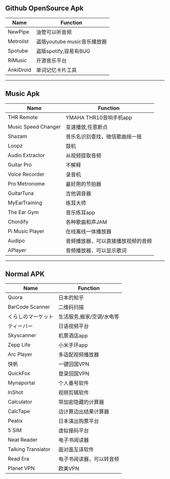 ## Github OpenSource Apk
|Name|Function|
|----|----|
|NewPipe|油管可以听音频|
|Metrolist|盗版youtube music音乐播放器|
|Spotube|盗版spotify,容易有BUG|
|RiMusic|开源音乐平台|
|AnkiDroid|单词记忆卡片工具|
***
## Music Apk
|Name|Function|
|---|----|
|THR Remote|YMAHA THR10音响手机app|
|Music Speed Changer|变速播放,任意断点|
|Shazam|音乐名识别查找，微信歌曲摇一摇|
|Loopz|鼓机|
|Audio Extractor|从视频提取音频|
|Guitar Pro|不解释|
|Voice Recorder|录音机|
|Pro Metronome|最好用的节拍器|
|GuitarTuna|吉他调音器|
|MyEarTraining|练耳大师|
|The Ear Gym|音乐练耳app|
|Chordify|各种歌曲和声JAM|
|Pi Music Player|在线离线一体播放器|
|Audipo|音频播放器，可以直接播放视频的音频|
|APlayer|音频播放器，可以显示歌词|
***
## Normal APK
|Name|Function|
|--|--|
|Quora|日本的知乎|
|BarCode Scanner|二维码扫描|
|くらしのマーケット|生活服务,搬家/空调/水电等|
|ティーバー|日语视频平台|
|Skyscanner|机票酒店app|
|Zepp Life|小米手环app|
|Arc Player|多适配视频播放器|
|快帆|一键回国VPN|
|QuickFox|登录回国VPN|
|Mynaportal|个人番号软件|
|InShot|视频剪辑软件|
|Calculator|带加密隐藏的计算器|
|CalcTape|边计算边出结果计算器|
|Peatix|日本演出购票平台|
|5 SIM|虚拟接码平台|
|Neat Reader|电子书阅读器|
|Talking Translator|面对面互译软件|
|Read Era|电子书阅读器，可以转音频|
|Planet VPN|欧美VPN|





